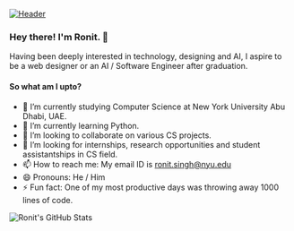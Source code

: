 [![Header](https://raw.githubusercontent.com/ronitsingh1405/<OWNER>/<OWNER>/readme_header.png "Header")](https://www.canva.com/design/DAEFUPIH_f4/v06V5FxIHWv0FvGDO82KyA/view?utm_content=DAEFUPIH_f4&utm_campaign=designshare&utm_medium=link&utm_source=publishsharelink/)

### Hey there! I'm Ronit. 👋

Having been deeply interested in technology, designing and AI, I aspire to be a web designer or an AI / Software Engineer after graduation.

#### So what am I upto?

- 🔭 I’m currently studying Computer Science at New York University Abu Dhabi, UAE.
- 🌱 I’m currently learning Python.
- 👯 I’m looking to collaborate on various CS projects.
- 🤔 I’m looking for internships, research opportunities and student assistantships in CS field.
- 📫 How to reach me: My email ID is ronit.singh@nyu.edu
- 😄 Pronouns: He / Him
- ⚡ Fun fact: One of my most productive days was throwing away 1000 lines of code.

![Ronit's GitHub Stats](https://github-readme-stats.vercel.app/api?username=ronitsingh1405&show_icons=true&theme=radical)
